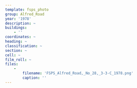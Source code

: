 ```yaml
---
template: fsps_photo
group: Alfred_Road
year: '1978'
description: ~
buildings:
    - ''
coordinates: ~
heading: ~
classification: ~
section: ~
cell: ~
film_roll: ~
files:
    -
        filename: 'FSPS_Alfred_Road,_No_28,_3-3-C_1978.png'
        caption: ''
---
```

